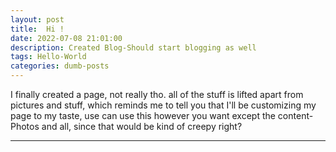 ```yaml
---
layout: post
title:  Hi !
date: 2022-07-08 21:01:00
description: Created Blog-Should start blogging as well
tags: Hello-World
categories: dumb-posts
---
```


I finally created a page, not really tho. all of the stuff is lifted apart from pictures and stuff, which reminds me to tell you that I'll be customizing my page to my taste, use can use this however you want except the content-Photos and all, since that would be kind of creepy right?

***